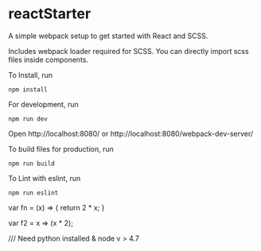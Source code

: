 # reactStarter
A simple webpack setup to get started with React and SCSS.

Includes webpack loader required for SCSS. You can directly import scss files inside components.

To Install, run
```
npm install
```

For development, run
```
npm run dev
```

Open http://localhost:8080/ or http://localhost:8080/webpack-dev-server/

To build files for production, run
```
npm run build
```

To Lint with eslint, run
```
npm run eslint
```





var fn = (x) => {
    return 2 * x;
}

var f2 = x => (x * 2);




///
Need python installed & node v > 4.7